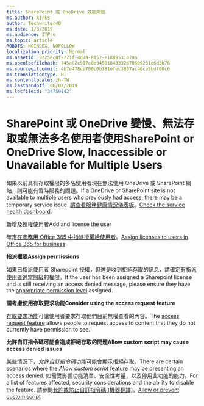 ```yaml
---
title: SharePoint 或 OneDrive 效能問題
ms.author: kirks
author: Techwriter40
ms.date: 1/3/2019
ms.audience: ITPro
ms.topic: article
ROBOTS: NOINDEX, NOFOLLOW
localization_priority: Normal
ms.assetid: 9225ec0f-771f-4d7a-8157-e188953107aa
ms.openlocfilehash: 745a62c917c0b94501843332d70609261c6d3b76
ms.sourcegitcommit: 4b7e478ce700c0b781efec3857ac4dce5bdf00c6
ms.translationtype: HT
ms.contentlocale: zh-TW
ms.lasthandoff: 06/07/2019
ms.locfileid: "34759142"
---
```

# <a name="sharepoint-or-onedrive-slow-inaccessible-or-unavailable-for-multiple-users"></a><span data-ttu-id="0b6e9-102">SharePoint 或 OneDrive 變慢、無法存取或無法多名使用者使用</span><span class="sxs-lookup"><span data-stu-id="0b6e9-102">SharePoint or OneDrive Slow, Inaccessible or Unavailable for Multiple Users</span></span>

<span data-ttu-id="0b6e9-103">如果以前具有存取權限的多名使用者現在無法使用 OneDrive 或 SharePoint 網站，則可能有暫時服務的問題。</span><span class="sxs-lookup"><span data-stu-id="0b6e9-103">If a OneDrive or SharePoint site is not available to multiple users who previously had access, there may be a temporary service issue.</span></span> <span data-ttu-id="0b6e9-104">[請查看服務健康情況儀表板](https://portal.office.com/adminportal/home#/servicehealth)。</span><span class="sxs-lookup"><span data-stu-id="0b6e9-104">[Check the service health dashboard](https://portal.office.com/adminportal/home#/servicehealth).</span></span>

<span data-ttu-id="0b6e9-105">新增及授權使用者</span><span class="sxs-lookup"><span data-stu-id="0b6e9-105">Add and license the user</span></span>

<span data-ttu-id="0b6e9-106">確定[在商務用 Office 365 中指派授權給使用者](https://docs.microsoft.com/office365/admin/subscriptions-and-billing/assign-licenses-to-users?view=o365-worldwide&amp;tabs=One)。</span><span class="sxs-lookup"><span data-stu-id="0b6e9-106">[Assign licenses to users in Office 365 for business](https://docs.microsoft.com/office365/admin/subscriptions-and-billing/assign-licenses-to-users?view=o365-worldwide&amp;tabs=One)</span></span>


<span data-ttu-id="0b6e9-107">**指派權限**</span><span class="sxs-lookup"><span data-stu-id="0b6e9-107">**Assign permissions**</span></span>

<span data-ttu-id="0b6e9-108">如果已指派使用者 Sharepoint 授權，但還是收到拒絕存取的訊息，請確定有[指派使用者適當層級](https://docs.microsoft.com/sharepoint/understanding-permission-levels)的權限。</span><span class="sxs-lookup"><span data-stu-id="0b6e9-108">If the user has been assigned a Sharepoint license and is still receiving an access denied message, please ensure they have the [appropriate permission level](https://docs.microsoft.com/sharepoint/understanding-permission-levels) assigned.</span></span>

<span data-ttu-id="0b6e9-109">**請考慮使用存取要求功能**</span><span class="sxs-lookup"><span data-stu-id="0b6e9-109">**Consider using the access request feature**</span></span>

<span data-ttu-id="0b6e9-110">[存取要求功能](https://support.office.com/article/Set-up-and-manage-access-requests-94B26E0B-2822-49D4-929A-8455698654B3)可讓使用者要求存取他們目前無權查看的內容。</span><span class="sxs-lookup"><span data-stu-id="0b6e9-110">The [access request feature](https://support.office.com/article/Set-up-and-manage-access-requests-94B26E0B-2822-49D4-929A-8455698654B3) allows people to request access to content that they do not currently have permission to see.</span></span>

<span data-ttu-id="0b6e9-111">**允許自訂指令碼可能會造成拒絕存取的問題**</span><span class="sxs-lookup"><span data-stu-id="0b6e9-111">**Allow custom script may cause access denied issues**</span></span>

<span data-ttu-id="0b6e9-112">某些情況下，*允許自訂指令碼*功能可能會顯示拒絕存取。</span><span class="sxs-lookup"><span data-stu-id="0b6e9-112">There are certain scenarios where the *Allow custom script* feature may be presenting an access denied.</span></span> <span data-ttu-id="0b6e9-113">如需受影響功能清單、安全性考量，以及停用此功能的能力。</span><span class="sxs-lookup"><span data-stu-id="0b6e9-113">For a list of features affected, security considerations and the ability to disable the feature.</span></span> <span data-ttu-id="0b6e9-114">請參閱[允許或防止自訂指令碼 (機器翻譯)](https://docs.microsoft.com/sharepoint/allow-or-prevent-custom-script)。</span><span class="sxs-lookup"><span data-stu-id="0b6e9-114">[Allow or prevent custom script](https://docs.microsoft.com/sharepoint/allow-or-prevent-custom-script)</span></span>

